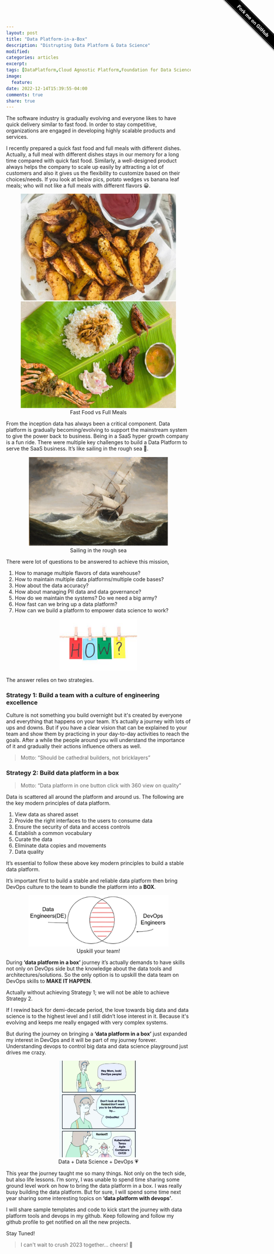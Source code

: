 ```yaml
---
layout: post
title: "Data Platform-in-a-Box"
description: "Distrupting Data Platform & Data Science"
modified:
categories: articles
excerpt:
tags: [DataPlatform,Cloud Agnostic Platform,Foundation for Data Science, DevOps]
image:
  feature:
date: 2022-12-14T15:39:55-04:00
comments: true
share: true
---
```


<div class="github-fork-ribbon" style="position: fixed;padding: 2px 0;background-color: #000;background-image: linear-gradient(to bottom, rgba(0, 0, 0, 0), rgba(0, 0, 0, 0.15));-webkit-box-shadow: 0 2px 3px 0 rgba(0, 0, 0, 0.5);-moz-box-shadow: 0 2px 3px 0 rgba(0, 0, 0, 0.5);box-shadow: 0 2px 3px 0 rgba(0, 0, 0, 0.5);z-index: 9999;pointer-events: auto;top: 42px;right: -43px;-webkit-transform: rotate(45deg);-moz-transform: rotate(45deg);-ms-transform: rotate(45deg);-o-transform: rotate(45deg);transform: rotate(45deg);"><a href="https://github.com/Renien" style="font: 700 13px &quot;Helvetica Neue&quot;, Helvetica, Arial, sans-serif;color: #fff;text-decoration: none;text-shadow: 0 -1px rgba(0, 0, 0, 0.5);text-align: center;width: 200px;line-height: 20px;display: inline-block;padding: 2px 0;border-width: 1px 0;border-style: dotted;border-color: rgba(255, 255, 255, 0.7);" target="_blank">Fork me on GitHub</a></div>

The software industry is gradually evolving and everyone likes to have quick delivery similar to fast food. In order to stay competitive, organizations are engaged in developing highly scalable products and services. 

I recently prepared a quick fast food and full meals with different dishes. Actually, a full meal with different dishes stays in our memory for a long time compared with quick fast food. Similarly, a well-designed product always helps the company to scale up easily by attracting a lot of customers and also it gives us the flexibility to customize based on their choices/needs. If you look at below pics, potato wedges vs banana leaf meals; who will not like a full meals with different flavors 😀. 

<figure class='half' style="text-align: center;">
	<a href="/articles/potato-wedges.png"><img src="/articles/potato-wedges.png" alt="image" ></a>
	<a href="/articles/full-meals.png"><img src="/articles/full-meals.png" alt="image" ></a>
	<figcaption>Fast Food vs Full Meals</figcaption>
</figure>

From the inception data has always been a critical component. Data platform is gradually becoming/evolving to support the mainstream system to give the power back to business. Being in a SaaS hyper growth company is a fun ride. There were multiple key challenges to build a Data Platform to serve the SaaS business. It’s like sailing in the rough sea 🙂.

<figure style="text-align: center;">
	<a href="/articles/rough-sea.PNG"><img src="/articles/rough-sea.PNG" alt="image" style="
    width: 90%;
    height: 90%;"></a>
    <figcaption>Sailing in the rough sea</figcaption>
</figure>

There were lot of questions to be answered to achieve this mission,

1. How to manage multiple flavors of data warehouse?
2. How to maintain multiple data platforms/multiple code bases?
3. How about the data accuracy?
4. How about managing PII data and data governance?
5. How do we maintain the systems? Do we need a big army?
6. How fast can we bring up a data platform?
7. How can we build a platform to empower data science to work?

<figure style="text-align: center;">
	<a href="/articles/how.jfif"><img src="/articles/how.jfif" alt="image" style="
    width: 50%;
    height: 50%;"></a>
</figure>

The answer relies on two strategies.

### Strategy 1: Build a team with a culture of engineering excellence

Culture is not something you build overnight but it's created by everyone and everything that happens on your team. It’s actually a journey with lots of ups and downs. But if you have a clear vision that can be explained to your team and show them by practicing in your day-to-day activities to reach the goals. After a while the people around you will understand the importance of it and gradually their actions influence others as well.   

> Motto: “Should be cathedral builders, not bricklayers”

### Strategy 2: Build data platform in a box

> Motto: “Data platform in one button click with 360 view on quality”

Data is scattered all around the platform and around us. The following are the key modern principles of data platform.
1. View data as shared asset
2. Provide the right interfaces to the users to consume data
3. Ensure the security of data and access controls 
4. Establish a common vocabulary 
5. Curate the data 
6. Eliminate data copies and movements 
7. Data quality 

It’s essential to follow these above key modern principles to build a stable data platform. 

It’s important first to build a stable and reliable data platform then bring DevOps culture to the team to bundle the platform into a **BOX**. 

<figure style="text-align: center;">
	<a href="/articles/de-c-devops.PNG"><img src="/articles/de-c-devops.PNG" alt="image" style="
    width: 90%;
    height: 90%;"></a>
    <figcaption>Upskill your team!</figcaption>
</figure>

During **‘data platform in a box’** journey it’s actually demands to have skills not only on DevOps side but the knowledge about the data tools and architectures/solutions. So the only option is to upskill the data team on DevOps skills to **MAKE IT HAPPEN**.

Actually without achieving Strategy 1; we will not be able to achieve Strategy 2.

If I rewind back for demi-decade period, the love towards big data and data science is to the highest level and I still didn’t lose interest in it. Because it's evolving and keeps me really engaged with very complex systems.  

But during the journey on bringing a **‘data platform in a box’** just expanded my interest in DevOps and it will be part of my journey forever. Understanding devops to control big data and data science playground just drives me crazy.

<figure style="text-align: center;">
	<a href="/articles/devops-love.png"><img src="/articles/devops-love.png" alt="image" style="
    width: 50%;
    height: 50%;"></a>
    <figcaption>Data + Data Science + DevOps 💗</figcaption>
</figure>

This year the journey taught me so many things. Not only on the tech side, but also life lessons. I’m sorry, I was unable to spend time sharing some ground level work on how to bring the data platform in a box. I was really busy building the data platform. But for sure, I will spend some time next year sharing some interesting topics on **‘data platform with devops’**.

I will share sample templates and code to kick start the journey with data platform tools and devops in my github. Keep following and follow my github profile to get notified on all the new projects.

Stay Tuned!

> I can't wait to crush 2023 together... cheers! 🍺



